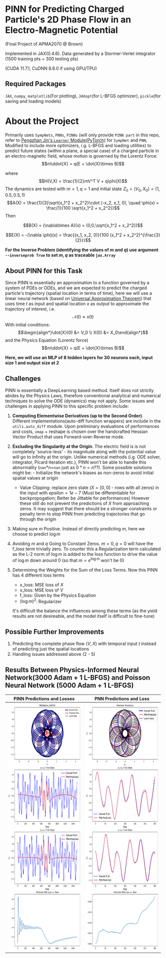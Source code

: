 # PINN for Predicting Charged Particle's 2D Phase Flow in an Electro-Magnetic Potential
(Final Project of APMA2070 @ Brown)

Implemented in JAX(0.4.6). Data generated by a Stormer-Verlet integrator (1500 training pts + 300 testing pts)

(CUDA 11.7.1, CuDNN 8.6.0 if using GPU/TPU)

## Required Packages
`JAX`, `numpy`, `matplotlib`(For plotting), `JAXopt`(for L-BFGS optimizer), `pickle`(for saving and loading models)

# About the Project
Primarily uses `SympNets`, `PNNs`, `PINNs` (will only provide `PINN part` in this repo, refer to [Pengzhan Jin's `Learner` Module(PyTorch)](https://github.com/jpzxshi/learner) for `SympNet` and `PNN`; Modified to include more optimizers, i.g. L-BFGS and loading utilities) to predict future states (within a plane, a special case) of a charged particle in an electro-magnetic field, whose motion is governed by the Lorentz Force:
$$m\ddot{X} = q(E + \dot{X}\times B)$$

where $$H(V,X) = \frac{1}{2}mV^T V + q\phi(X)$$
The dynamics are tested with $m = 1, q = 1$ and initial state $Z_0 = (V_0,X_0) = (1, 0.5, 0.5, 1)$
$$A(X) = \frac{1}{3}\sqrt{x_1^2 + x_2^2}\cdot (-x_2, x_1, 0), \quad \phi(x) = \frac{1}{100 \sqrt{x_1^2 + x_2^2}}$$
Then

$$B(X) = (\nabla\times A)(x) = (0,0,\sqrt{x_1^2 + x_2^2})$$

$$E(X) = -(\nabla \phi)(x) = \frac{(x_1, x_2, 0)}{100 (x_1^2 + x_2^2)^{\frac{3}{2}}}$$

**For the Inverse Problem (identifying the values of $m$ and $q$) use argument `--inverseprob True` to set $m,q$ as traceable `jax.Array`**


## About PINN for this Task
Since PINN is essentially an approximation to a function governed by a system of PDEs or ODEs, and we are expected to predict the charged particle's trajectory (spatial location in terms of time), here we will use a linear neural network (based on [Universal Approximation Theorem](https://en.wikipedia.org/wiki/Universal_approximation_theorem)) that uses time $t$ as input and spatial location $x$ as output to approximate the trajectory of interest, i.e. $$\mathcal{N}(t) \approx x(t)$$
With initial conditions:
$$\begin{align*}\dot{X}(0) &= V_0 \\
                X(0)  &= X_0\end{align*}$$
and the Physics Equation (Lorentz force)
$$m\ddot{X} = q(E + \dot{X}\times B)$$

**Here, we will use an MLP of 8 hidden layers for 30 neurons each, input size 1 and output size at 2**

## Challenges
PINN is essentially a DeepLearning based method. Itself does not strictly abides by the Physics Laws, therefore conventional analytical and numerical techniques to solve the ODE (dynamics) may not apply. Some issues and challenges in applying PINN to this specific problem include:
1. **Computing Elementwise Derivatives (up to the Second Order)**. Different implementations(auto-diff function wrappers) are include in the `utils.auto_diff` module. Upon preliminary evaluations of performances and costs, `vmap` + reshape is chosen over the handcrafted Hessian Vector Product that uses Forward-over-Reverse mode.
2. **Excluding the Singularity at the Origin**. The electric field is is not completely 'source-less' - its magnitude along with the potential value will go to infinity at the origin. Unlike numerical methods (i.g. ODE solver, integrator, Picard Iteration etc.), PINN won't be able to handle this abnormality (`nan`$*n =$`nan` just as $0 * n = n$??). Some possible solutions might be:    - Initialize the network's biases as non-zeros to avoid initial spatial values at origin
    - Value Clipping: replace zero state ($X = [0,0]$ - rows with all zeros) in the input with $epsilon = 1e-7$ (Must be differentiable for backpropogation; Better be Jittable for performances)
However these still do not prevent the predictions of $X$ from approaching zeros. It may suggest that there should be a stronger constraints or penalty term to stop PINN from predicting trajectories that go through the origin
3. Making sure $m$ Positive. Instead of directly predicting $m$, here we choose to predict $\log m$
4. Avoiding $m$ and $q$ Going to Constant Zeros. $m=0,q=0$ will have the f_loss term trivially zero. To counter this a Regularization term calculated as the L-2 norm of $\log m$ is added to the loss function to drive the value of $\log m$ down around 0 (so that $m = e^{\log m}$ won't be 0)
5. Determining the Weights for the Sum of the Loss Terms. Now this PINN has 4 different loss terms
    - x_loss: MSE loss of $X$
    - v_loss: MSE loss of $V$
    - f_loss: Given by the Physics Equation
    - $(\log m)^2$: Regularizer 

    It's difficult the balance the influences among these terms (as the yield results are not desireable, and the model itself is difficult to fine-tune)

## Possible Further Improvements
1. Predicting the complete phase flow $(V,X)$ with temporal input $t$ instead of predicting just the spatial locations
2. Handling issues addressed above (2 - 5)

## Results Between Physics-Informed Neural Network(3000 Adam + 1 L-BFGS) and Poisson Neural Network (5000 Adam + 1 L-BFGS)
|PINN Predictions and Losses | PNN Predictions and Loss|
|:---:|:---:|
| <img src="./images/PINN.png" height="800">|<img src="./images/PNN.png" height="800">|

